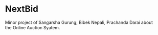 # NextBid
Minor project of Sangarsha Gurung, Bibek Nepali, Prachanda Darai about the Online Auction Syatem.
